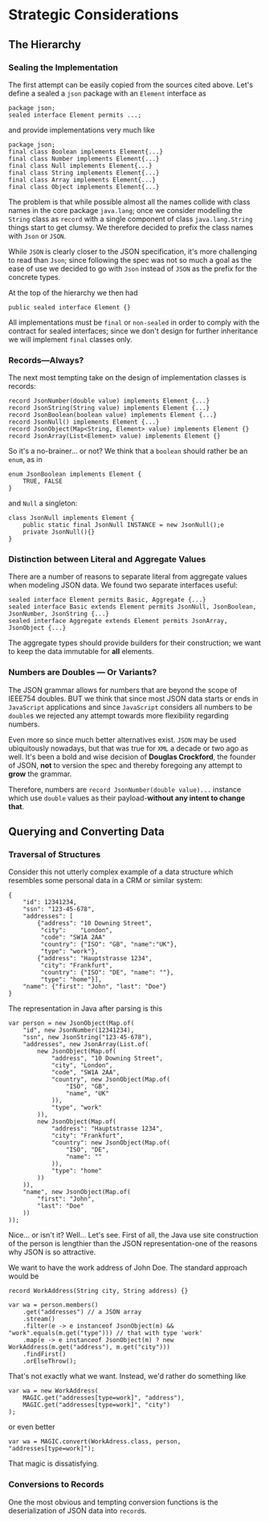 # Strategic Considerations

## The Hierarchy

### Sealing the Implementation

The first attempt can be easily copied from
the sources cited above. Let's define a sealed
a `json` package with an `Element` interface as

    package json;
    sealed interface Element permits ...;

and provide implementations very much like

    package json;
    final class Boolean implements Element{...}
    final class Number implements Element{...}
    final class Null implements Element{...}
    final class String implements Element{...}
    final class Array implements Element{...}
    final class Object implements Element{...}

The problem is that while possible almost
all the names collide with class names in the
core package `java.lang`; once we consider modelling
the `String` class as `record` with a single
component of class `java.lang.String` things
start to get clumsy. We therefore decided to
prefix the class names with `Json` or `JSON`.

While `JSON` is clearly closer to the JSON specification,
it's more challenging to read than `Json`; since
following the spec was not so much a goal as
the ease of use we decided to go with `Json` instead
of `JSON` as the prefix for the concrete types.

At the top of the hierarchy we then had

    public sealed interface Element {}

All implementations must be `final` or `non-sealed`
in order to comply with the contract for sealed
interfaces; since we don't design for further
inheritance we will implement `final` classes only.

### Records—Always?

The next most tempting take on the design of implementation
classes is records:

    record JsonNumber(double value) implements Element {...}
    record JsonString(String value) implements Element {...}
    record JsonBoolean(boolean value) implements Element {...}
    record JsonNull() implements Element {...}
    record JsonObject(Map<String, Element> value) implements Element {}
    record JsonArray(List<Element> value) implements Element {}

So it's a no-brainer... or not?
We think that a `boolean` should rather be an `enum`, as in

    enum JsonBoolean implements Element {
        TRUE, FALSE
    }

and `Null` a singleton:

    class JsonNull implements Element {
        public static final JsonNull INSTANCE = new JsonNull();e
        private JsonNull(){}
    }

### Distinction between Literal and Aggregate Values

There are a number of reasons to separate literal from aggregate values
when modeling JSON data. We found two separate interfaces useful:

    sealed interface Element permits Basic, Aggregate {...}
    sealed interface Basic extends Element permits JsonNull, JsonBoolean, JsonNumber, JsonString {...}
    sealed interface Aggregate extends Element permits JsonArray, JsonObject {...}

The aggregate types should provide builders for their construction;
we want to keep the data immutable for __all__ elements.

### Numbers are Doubles — Or Variants?

The JSON grammar allows for numbers that are beyond the scope of IEEE754 doubles.
BUT we think that since most JSON data starts or ends in `JavaScript` applications
and since `JavaScript` considers all numbers to be `double`s we rejected any 
attempt towards more flexibility regarding numbers.

Even more so since much better alternatives exist. `JSON` may be used ubiquitously
nowadays, but that was true for `XML` a decade or two ago as well.
It's been a bold and wise decision of **Douglas Crockford**, the founder of JSON,
__not__ to version the spec and thereby foregoing any attempt to __grow__ the grammar.

Therefore, numbers are `record JsonNumber(double value)...` instance which use
`double` values as their payload-**without any intent to change that**.

## Querying and Converting Data

### Traversal of Structures

Consider this not utterly complex example of
a data structure which resembles some personal data
in a CRM or similar system:

    {
        "id": 12341234,
        "ssn": "123-45-678",
        "addresses": [
            {"address": "10 Downing Street", 
             "city":    "London",
             "code": "SW1A 2AA"
             "country": {"ISO": "GB", "name":"UK"},
             "type": "work"},
            {"address": "Hauptstrasse 1234",
             "city": "Frankfurt",
             "country": {"ISO": "DE", "name": ""},
             "type": "home"}],
        "name": {"first": "John", "last": "Doe"}
    }

The representation in Java after parsing is this

    var person = new JsonObject(Map.of(
        "id", new JsonNumber(12341234),
        "ssn", new JsonString("123-45-678"),
        "addresses", new JsonArray(List.of(
            new JsonObject(Map.of(
                "address", "10 Downing Street",
                "city", "London",
                "code", "SW1A 2AA", 
                "country", new JsonObject(Map.of(
                    "ISO", "GB",
                    "name", "UK"
                )),
                "type", "work"
            )),
            new JsonObject(Map.of(
                "address": "Hauptstrasse 1234",
                "city": "Frankfurt",
                "country": new JsonObject(Map.of(
                    "ISO", "DE",
                    "name": ""
                )),
                "type": "home"
            ))
        )),
        "name", new JsonObject(Map.of(
            "first": "John",
            "last": "Doe"
        ))
    ));

Nice... or isn't it? Well... Let's see. First of all, the Java use site construction
of the person is lengthier than the JSON representation-one of the reasons why
JSON is so attractive.

We want to have the work address of John Doe.
The standard approach would be

    record WorkAddress(String city, String address) {}

    var wa = person.members()
        .get("addresses") // a JSON array
        .stream()
        .filter(e -> e instanceof JsonObject(m) && "work".equals(m.get("type"))) // that with type 'work'
        .map(e -> e instanceof JsonObject(m) ? new WorkAddress(m.get("address"), m.get("city")))
        .findFirst()
        .orElseThrow();

That's not exactly what we want.
Instead, we'd rather do something like

    var wa = new WorkAddress(
        MAGIC.get("addresses[type=work]", "address"),
        MAGIC.get("addresses[type=work]", "city")
    );

or even better

    var wa = MAGIC.convert(WorkAdress.class, person, "addresses[type=work]");

That magic is dissatisfying. 

### Conversions to Records

One the most obvious and tempting conversion functions is the 
deserialization of JSON data into `record`s.

